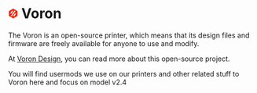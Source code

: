 # <img width="4%" src="img/Voron_logo.png?raw=true" alt="Voron usermods" title="Voron usermods" > Voron

The Voron is an open-source printer, which means that its design files and firmware are freely available for anyone to use and modify.

At <a href="https://vorondesign.com/">Voron Design</a>, you can read more about this open-source project.

You will find usermods we use on our printers and other related stuff to Voron here and focus on model v2.4 
